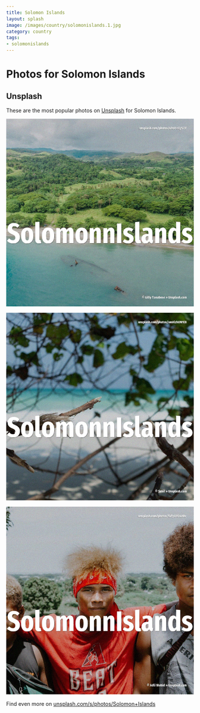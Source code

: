 ```yaml
---
title: Solomon Islands
layout: splash
image: /images/country/solomonislands.1.jpg
category: country
tags:
- solomonislands
---
```

# Photos for Solomon Islands

## Unsplash

These are the most popular photos on [Unsplash](https://unsplash.com) for Solomon Islands.

![Solomon Islands](/images/country/solomonislands.1.jpg)

![Solomon Islands](/images/country/solomonislands.2.jpg)

![Solomon Islands](/images/country/solomonislands.3.jpg)

Find even more on [unsplash.com/s/photos/Solomon+Islands](https://unsplash.com/s/photos/Solomon+Islands)